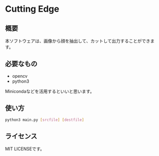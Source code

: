 # Cutting Edge
## 概要
本ソフトウェアは、画像から顔を抽出して、カットして出力することができます。
## 必要なもの
- opencv
- python3

Minicondaなどを活用するといいと思います。
## 使い方
```bash
python3 main.py [srcfile] [destfile]
```
## ライセンス
MIT LICENSEです。